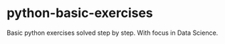 # python-basic-exercises

Basic python exercises solved step by step. With focus in Data Science.


